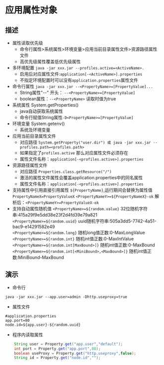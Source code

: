 # 应用属性对象
## 描述
 * 属性读取优先级
 	* 命令行属性>系统属性>环境变量>应用当前目录属性文件>资源路径属性文件
 	* 高优先级属性覆盖低优先级属性
 * 多环境配置 `java -jar xxx.jar --profiles.active=<ActiveName>.`
	* 启用后对应属性文件:`application[-<ActiveName>].properties`
	* 不指定环境配置时可以没有`application.properties`属性文件
 * 命令行属性 `java -jar xxx.jar --<PropertyName>=[PropertyValue]...`
 	* String属性"--" 开头： `--<PropertyName>=[PropertyValue]`
 	* boolean属性：`--<PropertyName>` 读取时值为true
 * 系统属性 System.getProperties()
 	* java自动获取系统属性
 	* 命令行赋值String属性`-D<PropertyName>=[PropertyValue]`
 * 环境变量 System.getenv()
 	* 系统及环境变量
 * 应用当前目录属性文件
 	* 对应路径 `System.getProperty("user.dir") 或 java -jar xxx.jar --profiles.path=<profiles.path>`
 	* 如果指定了`profiles.active` 那么对应属性文件必须存在
 	* 属性文件名称：`application[-<profiles.active>].properties`
 * 资源路径属性文件
 	* 对应路径 `Properties.class.getResource("/")`
	* 激活的属性文件属性会覆盖application.properties中的同名属性
 	* 属性文件名称：`application[-<profiles.active>].properties`
 * 支持属性中引用直接引用属性 `${PropertyName}`,运行期间会替换为属性值
 	`PropertyNameX=PropertyValueX`
 	`<PropertyNameY>=${PropertyNameX}-ok`  解析后：`<PropertyNameY>=PropertyValueX-ok`
 * 支持自动属性随机值
 	`<PropertyName>=${random.value}` 32位随机字符串:415a29f9e5dd38e23f2d4fd39e79a821<br>
    `<PropertyName>=${random.uuid}` uuid随机字符串:505a3dd5-7742-4a51-bac9-e14291582e49<br>
 	`<PropertyName>=${random.long}` 随机long值正数:0-MaxLongValue<br>
 	`<PropertyName>=${random.int}` 随机int值正数:0-MaxIntValue<br>
 	`<PropertyName>=${random.int[MaxBound>]}` 随机int值正数:0-MaxBound<br>
 	`<PropertyName>=${random.int[<MiniBound>,<MaxBound>]}` 随机int值正数:MiniBound-MaxBound<br>
## 演示
* 命令行
```
java -jar xxx.jar --app.user=admin -Dhttp.useproxy=true
```
* 属性文件
```properties
#application.properties
app.port=80
node.id=${app.user}-${random.uuid}
```

* 程序内读取属性
```java
    String user = Property.get("app.user","default");
    int port = Property.get("app.port",80);
    boolean useProxy = Property.get("http.useproxy",false);
    String id = Property.get("node.id","");
```

